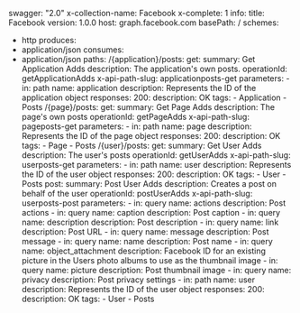 swagger: "2.0"
x-collection-name: Facebook
x-complete: 1
info:
  title: Facebook
  version: 1.0.0
host: graph.facebook.com
basePath: /
schemes:
- http
produces:
- application/json
consumes:
- application/json
paths:
  /{application}/posts:
    get:
      summary: Get Application Adds
      description: The application's own posts.
      operationId: getApplicationAdds
      x-api-path-slug: applicationposts-get
      parameters:
      - in: path
        name: application
        description: Represents the ID of the application object
      responses:
        200:
          description: OK
      tags:
      - Application
      - Posts
  /{page}/posts:
    get:
      summary: Get Page Adds
      description: The page's own posts
      operationId: getPageAdds
      x-api-path-slug: pageposts-get
      parameters:
      - in: path
        name: page
        description: Represents the ID of the page object
      responses:
        200:
          description: OK
      tags:
      - Page
      - Posts
  /{user}/posts:
    get:
      summary: Get User Adds
      description: The user's posts
      operationId: getUserAdds
      x-api-path-slug: userposts-get
      parameters:
      - in: path
        name: user
        description: Represents the ID of the user object
      responses:
        200:
          description: OK
      tags:
      - User
      - Posts
    post:
      summary: Post User Adds
      description: Creates a post on behalf of the user
      operationId: postUserAdds
      x-api-path-slug: userposts-post
      parameters:
      - in: query
        name: actions
        description: Post actions
      - in: query
        name: caption
        description: Post caption
      - in: query
        name: description
        description: Post description
      - in: query
        name: link
        description: Post URL
      - in: query
        name: message
        description: Post message
      - in: query
        name: name
        description: Post name
      - in: query
        name: object_attachment
        description: Facebook ID for an existing picture in the Users photo albums
          to use as the thumbnail image
      - in: query
        name: picture
        description: Post thumbnail image
      - in: query
        name: privacy
        description: Post privacy settings
      - in: path
        name: user
        description: Represents the ID of the user object
      responses:
        200:
          description: OK
      tags:
      - User
      - Posts